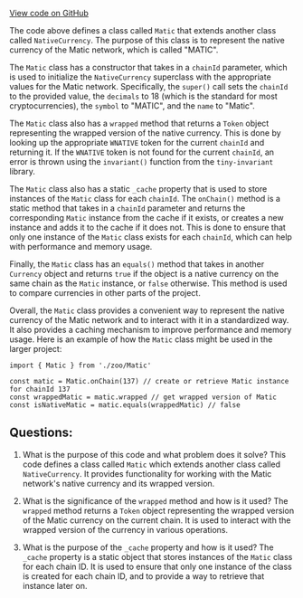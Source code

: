 [View code on GitHub](zoo-labs/zoo/blob/master/zdk/src/entities/Native/Matic.ts)

The code above defines a class called `Matic` that extends another class called `NativeCurrency`. The purpose of this class is to represent the native currency of the Matic network, which is called "MATIC". 

The `Matic` class has a constructor that takes in a `chainId` parameter, which is used to initialize the `NativeCurrency` superclass with the appropriate values for the Matic network. Specifically, the `super()` call sets the `chainId` to the provided value, the `decimals` to 18 (which is the standard for most cryptocurrencies), the `symbol` to "MATIC", and the `name` to "Matic". 

The `Matic` class also has a `wrapped` method that returns a `Token` object representing the wrapped version of the native currency. This is done by looking up the appropriate `WNATIVE` token for the current `chainId` and returning it. If the `WNATIVE` token is not found for the current `chainId`, an error is thrown using the `invariant()` function from the `tiny-invariant` library. 

The `Matic` class also has a static `_cache` property that is used to store instances of the `Matic` class for each `chainId`. The `onChain()` method is a static method that takes in a `chainId` parameter and returns the corresponding `Matic` instance from the cache if it exists, or creates a new instance and adds it to the cache if it does not. This is done to ensure that only one instance of the `Matic` class exists for each `chainId`, which can help with performance and memory usage. 

Finally, the `Matic` class has an `equals()` method that takes in another `Currency` object and returns `true` if the object is a native currency on the same chain as the `Matic` instance, or `false` otherwise. This method is used to compare currencies in other parts of the project. 

Overall, the `Matic` class provides a convenient way to represent the native currency of the Matic network and to interact with it in a standardized way. It also provides a caching mechanism to improve performance and memory usage. Here is an example of how the `Matic` class might be used in the larger project:

```
import { Matic } from './zoo/Matic'

const matic = Matic.onChain(137) // create or retrieve Matic instance for chainId 137
const wrappedMatic = matic.wrapped // get wrapped version of Matic
const isNativeMatic = matic.equals(wrappedMatic) // false
```
## Questions: 
 1. What is the purpose of this code and what problem does it solve?
   This code defines a class called `Matic` which extends another class called `NativeCurrency`. It provides functionality for working with the Matic network's native currency and its wrapped version.

2. What is the significance of the `wrapped` method and how is it used?
   The `wrapped` method returns a `Token` object representing the wrapped version of the Matic currency on the current chain. It is used to interact with the wrapped version of the currency in various operations.

3. What is the purpose of the `_cache` property and how is it used?
   The `_cache` property is a static object that stores instances of the `Matic` class for each chain ID. It is used to ensure that only one instance of the class is created for each chain ID, and to provide a way to retrieve that instance later on.